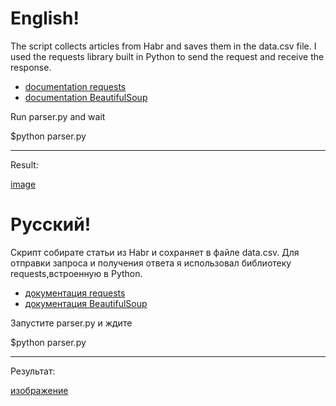   
# English! #
The script collects articles from Habr and saves them in the data.csv file.
I used the requests library built in Python to send the request and receive the response.
* [documentation requests](https://2.python-requests.org/en/master/)
* [documentation BeautifulSoup](https://www.crummy.com/software/BeautifulSoup/bs4/doc/)

Run parser.py and wait

$python parser.py
***
Result:

[image](https://user-images.githubusercontent.com/76254668/128637380-4b716a81-52ea-4614-8faf-2c2c05415822.png)



  
# Русский! #
Скрипт собирате статьи из Habr и сохраняет в файле data.csv.
Для отправки запроса и получения ответа я использовал библиотеку requests,встроенную в Python.
* [документация requests](https://2.python-requests.org/en/master/)
* [документация BeautifulSoup](https://www.crummy.com/software/BeautifulSoup/bs4/doc/)

Запустите parser.py и ждите

$python parser.py
***
Результат:

[изображение](https://user-images.githubusercontent.com/76254668/128637380-4b716a81-52ea-4614-8faf-2c2c05415822.png)

